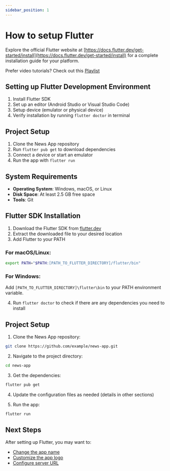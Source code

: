 ```yaml
---
sidebar_position: 1
---
```


# How to setup Flutter

Explore the official Flutter website at [https://docs.flutter.dev/get-started/install](https://docs.flutter.dev/get-started/install) for a complete installation guide for your platform.

Prefer video tutorials? Check out this [Playlist](https://youtu.be/I9ceqw5Ny-4?list=PLSzsOkUDsvdtl3Pw48-R8lcK2oYkk40cm)

## Setting up Flutter Development Environment

1. Install Flutter SDK
2. Set up an editor (Android Studio or Visual Studio Code)
3. Setup device (emulator or physical device)
4. Verify installation by running `flutter doctor` in terminal

## Project Setup

1. Clone the News App repository
2. Run `flutter pub get` to download dependencies
3. Connect a device or start an emulator
4. Run the app with `flutter run`

## System Requirements

- **Operating System**: Windows, macOS, or Linux
- **Disk Space**: At least 2.5 GB free space
- **Tools**: Git

## Flutter SDK Installation

1. Download the Flutter SDK from [flutter.dev](https://flutter.dev/docs/get-started/install)
2. Extract the downloaded file to your desired location
3. Add Flutter to your PATH

### For macOS/Linux:

```bash
export PATH="$PATH:[PATH_TO_FLUTTER_DIRECTORY]/flutter/bin"
```

### For Windows:

Add `[PATH_TO_FLUTTER_DIRECTORY]\flutter\bin` to your PATH environment variable.

4. Run `flutter doctor` to check if there are any dependencies you need to install

## Project Setup

1. Clone the News App repository:

```bash
git clone https://github.com/example/news-app.git
```

2. Navigate to the project directory:

```bash
cd news-app
```

3. Get the dependencies:

```bash
flutter pub get
```

4. Update the configuration files as needed (details in other sections)

5. Run the app:

```bash
flutter run
```

## Next Steps

After setting up Flutter, you may want to:

- [Change the app name](app-name)
- [Customize the app logo](app-logo)
- [Configure server URL](server-url)
